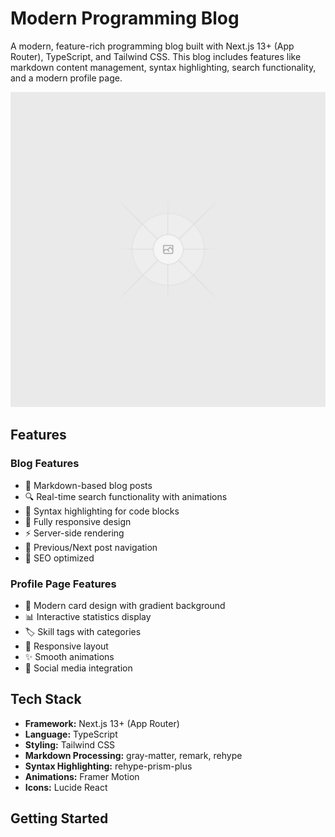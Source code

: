 # Modern Programming Blog

A modern, feature-rich programming blog built with Next.js 13+ (App Router), TypeScript, and Tailwind CSS. This blog includes features like markdown content management, syntax highlighting, search functionality, and a modern profile page.

![Blog Preview](public/placeholder.svg)

## Features

### Blog Features
- 📝 Markdown-based blog posts
- 🔍 Real-time search functionality with animations
- 🎨 Syntax highlighting for code blocks
- 📱 Fully responsive design
- ⚡ Server-side rendering
- 🔄 Previous/Next post navigation
- 🎯 SEO optimized

### Profile Page Features
- 🎨 Modern card design with gradient background
- 📊 Interactive statistics display
- 🏷️ Skill tags with categories
- 📱 Responsive layout
- ✨ Smooth animations
- 🔗 Social media integration

## Tech Stack

- **Framework:** Next.js 13+ (App Router)
- **Language:** TypeScript
- **Styling:** Tailwind CSS
- **Markdown Processing:** gray-matter, remark, rehype
- **Syntax Highlighting:** rehype-prism-plus
- **Animations:** Framer Motion
- **Icons:** Lucide React

## Getting Started
